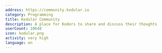 ```yaml
---
address: https://community.kodular.io
category: Programming
title: Kodular Community
description: A place for Koders to share and discuss their thoughts
userCount: 10648
icon: kodular.png
activity: very high
language: en
---
```

